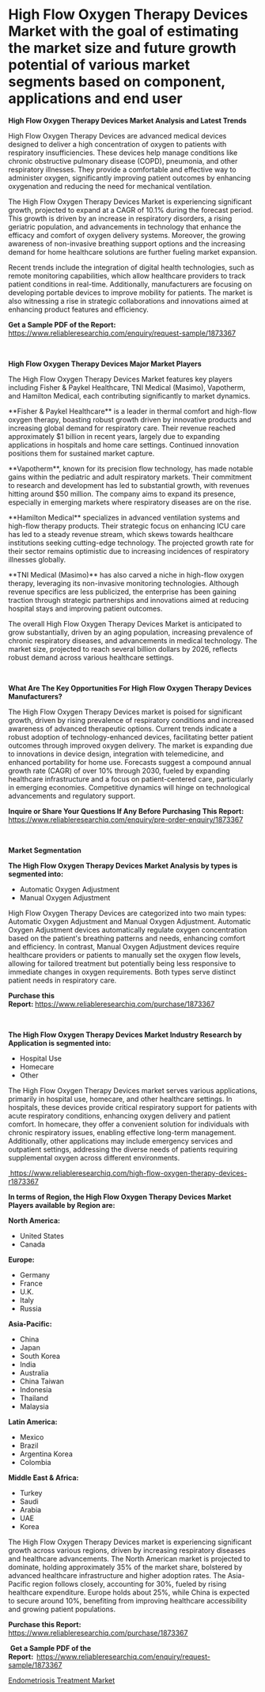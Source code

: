 <p><h1>High Flow Oxygen Therapy Devices Market with the goal of estimating the market size and future growth potential of various market segments based on component, applications and end user</h1></p><p><strong>High Flow Oxygen Therapy Devices Market Analysis and Latest Trends</strong></p>
<p><p>High Flow Oxygen Therapy Devices are advanced medical devices designed to deliver a high concentration of oxygen to patients with respiratory insufficiencies. These devices help manage conditions like chronic obstructive pulmonary disease (COPD), pneumonia, and other respiratory illnesses. They provide a comfortable and effective way to administer oxygen, significantly improving patient outcomes by enhancing oxygenation and reducing the need for mechanical ventilation.</p><p>The High Flow Oxygen Therapy Devices Market is experiencing significant growth, projected to expand at a CAGR of 10.1% during the forecast period. This growth is driven by an increase in respiratory disorders, a rising geriatric population, and advancements in technology that enhance the efficacy and comfort of oxygen delivery systems. Moreover, the growing awareness of non-invasive breathing support options and the increasing demand for home healthcare solutions are further fueling market expansion.</p><p>Recent trends include the integration of digital health technologies, such as remote monitoring capabilities, which allow healthcare providers to track patient conditions in real-time. Additionally, manufacturers are focusing on developing portable devices to improve mobility for patients. The market is also witnessing a rise in strategic collaborations and innovations aimed at enhancing product features and efficiency.</p></p>
<p><strong>Get a Sample PDF of the Report:&nbsp;</strong> <a href="https://www.reliableresearchiq.com/enquiry/request-sample/1873367?utm_campaign=2771&utm_medium=2&utm_source=Github&utm_content=ia&utm_term=03032025&utm_id=high-flow-oxygen-therapy-devices">https://www.reliableresearchiq.com/enquiry/request-sample/1873367</a></p>
<p>&nbsp;</p>
<p><strong>High Flow Oxygen Therapy Devices Major Market Players</strong></p>
<p><p>The High Flow Oxygen Therapy Devices Market features key players including Fisher & Paykel Healthcare, TNI Medical (Masimo), Vapotherm, and Hamilton Medical, each contributing significantly to market dynamics.</p><p>**Fisher & Paykel Healthcare** is a leader in thermal comfort and high-flow oxygen therapy, boasting robust growth driven by innovative products and increasing global demand for respiratory care. Their revenue reached approximately $1 billion in recent years, largely due to expanding applications in hospitals and home care settings. Continued innovation positions them for sustained market capture.</p><p>**Vapotherm**, known for its precision flow technology, has made notable gains within the pediatric and adult respiratory markets. Their commitment to research and development has led to substantial growth, with revenues hitting around $50 million. The company aims to expand its presence, especially in emerging markets where respiratory diseases are on the rise.</p><p>**Hamilton Medical** specializes in advanced ventilation systems and high-flow therapy products. Their strategic focus on enhancing ICU care has led to a steady revenue stream, which skews towards healthcare institutions seeking cutting-edge technology. The projected growth rate for their sector remains optimistic due to increasing incidences of respiratory illnesses globally.</p><p>**TNI Medical (Masimo)** has also carved a niche in high-flow oxygen therapy, leveraging its non-invasive monitoring technologies. Although revenue specifics are less publicized, the enterprise has been gaining traction through strategic partnerships and innovations aimed at reducing hospital stays and improving patient outcomes.</p><p>The overall High Flow Oxygen Therapy Devices Market is anticipated to grow substantially, driven by an aging population, increasing prevalence of chronic respiratory diseases, and advancements in medical technology. The market size, projected to reach several billion dollars by 2026, reflects robust demand across various healthcare settings.</p></p>
<p>&nbsp;</p>
<p><strong>What Are The Key Opportunities For High Flow Oxygen Therapy Devices Manufacturers?</strong></p>
<p><p>The High Flow Oxygen Therapy Devices market is poised for significant growth, driven by rising prevalence of respiratory conditions and increased awareness of advanced therapeutic options. Current trends indicate a robust adoption of technology-enhanced devices, facilitating better patient outcomes through improved oxygen delivery. The market is expanding due to innovations in device design, integration with telemedicine, and enhanced portability for home use. Forecasts suggest a compound annual growth rate (CAGR) of over 10% through 2030, fueled by expanding healthcare infrastructure and a focus on patient-centered care, particularly in emerging economies. Competitive dynamics will hinge on technological advancements and regulatory support.</p></p>
<p><strong>Inquire or Share Your Questions If Any Before Purchasing This Report:</strong> <a href="https://www.reliableresearchiq.com/enquiry/pre-order-enquiry/1873367?utm_campaign=2771&utm_medium=2&utm_source=Github&utm_content=ia&utm_term=03032025&utm_id=high-flow-oxygen-therapy-devices">https://www.reliableresearchiq.com/enquiry/pre-order-enquiry/1873367</a></p>
<p>&nbsp;</p>
<p><strong>Market Segmentation</strong></p>
<p><strong>The High Flow Oxygen Therapy Devices Market Analysis by types is segmented into:</strong></p>
<p><ul><li>Automatic Oxygen Adjustment</li><li>Manual Oxygen Adjustment</li></ul></p>
<p><p>High Flow Oxygen Therapy Devices are categorized into two main types: Automatic Oxygen Adjustment and Manual Oxygen Adjustment. Automatic Oxygen Adjustment devices automatically regulate oxygen concentration based on the patient's breathing patterns and needs, enhancing comfort and efficiency. In contrast, Manual Oxygen Adjustment devices require healthcare providers or patients to manually set the oxygen flow levels, allowing for tailored treatment but potentially being less responsive to immediate changes in oxygen requirements. Both types serve distinct patient needs in respiratory care.</p></p>
<p><strong>Purchase this Report:&nbsp;</strong><a href="https://www.reliableresearchiq.com/purchase/1873367?utm_campaign=2771&utm_medium=2&utm_source=Github&utm_content=ia&utm_term=03032025&utm_id=high-flow-oxygen-therapy-devices">https://www.reliableresearchiq.com/purchase/1873367</a></p>
<p>&nbsp;</p>
<p><strong>The High Flow Oxygen Therapy Devices Market Industry Research by Application is segmented into:</strong></p>
<p><ul><li>Hospital Use</li><li>Homecare</li><li>Other</li></ul></p>
<p><p>The High Flow Oxygen Therapy Devices market serves various applications, primarily in hospital use, homecare, and other healthcare settings. In hospitals, these devices provide critical respiratory support for patients with acute respiratory conditions, enhancing oxygen delivery and patient comfort. In homecare, they offer a convenient solution for individuals with chronic respiratory issues, enabling effective long-term management. Additionally, other applications may include emergency services and outpatient settings, addressing the diverse needs of patients requiring supplemental oxygen across different environments.</p></p>
<p><a href="https://www.reliableresearchiq.com/high-flow-oxygen-therapy-devices-r1873367?utm_campaign=2771&utm_medium=2&utm_source=Github&utm_content=ia&utm_term=03032025&utm_id=high-flow-oxygen-therapy-devices">&nbsp;https://www.reliableresearchiq.com/high-flow-oxygen-therapy-devices-r1873367</a></p>
<p><strong>In terms of Region, the High Flow Oxygen Therapy Devices Market Players available by Region are:</strong></p>
<p>
    <p> <strong> North America: </strong>
        <ul>
            <li>United States</li>
            <li>Canada</li>
        </ul>
        </p> 
    <p> <strong> Europe: </strong>
        <ul>
            <li>Germany</li>
            <li>France</li>
            <li>U.K.</li>
            <li>Italy</li>
            <li>Russia</li>
        </ul>
        </p> 
    <p> <strong> Asia-Pacific: </strong>
        <ul>
            <li>China</li>
            <li>Japan</li>
            <li>South Korea</li>
            <li>India</li>
            <li>Australia</li>
            <li>China Taiwan</li>
            <li>Indonesia</li>
            <li>Thailand</li>
            <li>Malaysia</li>
        </ul>
        </p> 
    <p> <strong> Latin America: </strong>
        <ul>
            <li>Mexico</li>
            <li>Brazil</li>
            <li>Argentina Korea</li>
            <li>Colombia</li>
        </ul>
        </p> 
    <p> <strong> Middle East & Africa: </strong>
        <ul>
            <li>Turkey</li>
            <li>Saudi</li>
            <li>Arabia</li>
            <li>UAE</li>
            <li>Korea</li>
        </ul>
    </p>
    </p>
<p><p>The High Flow Oxygen Therapy Devices market is experiencing significant growth across various regions, driven by increasing respiratory diseases and healthcare advancements. The North American market is projected to dominate, holding approximately 35% of the market share, bolstered by advanced healthcare infrastructure and higher adoption rates. The Asia-Pacific region follows closely, accounting for 30%, fueled by rising healthcare expenditure. Europe holds about 25%, while China is expected to secure around 10%, benefiting from improving healthcare accessibility and growing patient populations.</p></p>
<p><strong>Purchase this Report: </strong><a href="https://www.reliableresearchiq.com/purchase/1873367?utm_campaign=2771&utm_medium=2&utm_source=Github&utm_content=ia&utm_term=03032025&utm_id=high-flow-oxygen-therapy-devices">https://www.reliableresearchiq.com/purchase/1873367</a></p>
<p>&nbsp;<strong>Get a Sample PDF of the Report:&nbsp;&nbsp;</strong><a href="https://www.reliableresearchiq.com/enquiry/request-sample/1873367?utm_campaign=2771&utm_medium=2&utm_source=Github&utm_content=ia&utm_term=03032025&utm_id=high-flow-oxygen-therapy-devices">https://www.reliableresearchiq.com/enquiry/request-sample/1873367</a></p>
<p><strong></strong></p>
<p><p><a href="https://github.com/DianaWilson796/Market-Research-Report-List-1/blob/main/endometriosis-treatment-market.md?utm_campaign=2771&utm_medium=2&utm_source=Github&utm_content=ia&utm_term=03032025&utm_id=high-flow-oxygen-therapy-devices">Endometriosis Treatment Market</a></p></p>